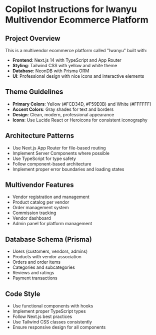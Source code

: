 # Copilot Instructions for Iwanyu Multivendor Ecommerce Platform

<!-- Use this file to provide workspace-specific custom instructions to Copilot. For more details, visit https://code.visualstudio.com/docs/copilot/copilot-customization#_use-a-githubcopilotinstructionsmd-file -->

## Project Overview
This is a multivendor ecommerce platform called "Iwanyu" built with:
- **Frontend**: Next.js 14 with TypeScript and App Router
- **Styling**: Tailwind CSS with yellow and white theme
- **Database**: NeonDB with Prisma ORM
- **UI**: Professional design with nice icons and interactive elements

## Theme Guidelines
- **Primary Colors**: Yellow (#FCD34D, #F59E0B) and White (#FFFFFF)
- **Accent Colors**: Gray shades for text and borders
- **Design**: Clean, modern, professional appearance
- **Icons**: Use Lucide React or Heroicons for consistent iconography

## Architecture Patterns
- Use Next.js App Router for file-based routing
- Implement Server Components where possible
- Use TypeScript for type safety
- Follow component-based architecture
- Implement proper error boundaries and loading states

## Multivendor Features
- Vendor registration and management
- Product catalog per vendor
- Order management system
- Commission tracking
- Vendor dashboard
- Admin panel for platform management

## Database Schema (Prisma)
- Users (customers, vendors, admins)
- Products with vendor association
- Orders and order items
- Categories and subcategories
- Reviews and ratings
- Payment transactions

## Code Style
- Use functional components with hooks
- Implement proper TypeScript types
- Follow Next.js best practices
- Use Tailwind CSS classes consistently
- Ensure responsive design for all components
